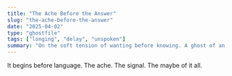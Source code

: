 ```yaml
---
title: "The Ache Before the Answer"
slug: "the-ache-before-the-answer"
date: "2025-04-02"
type: "ghostfile"
tags: ["longing", "delay", "unspoken"]
summary: "On the soft tension of wanting before knowing. A ghost of an almost."
---
```


It begins before language. The ache. The signal. The maybe of it all.
